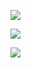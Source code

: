 
<div>
  
  ![](https://github-profile-summary-cards.vercel.app/api/cards/repos-per-language?username=slxugh&theme=solarized_dark)
 
  ![](https://github-profile-summary-cards.vercel.app/api/cards/profile-details?username=slxugh&theme=solarized_dark)

</div>

[![](https://img.shields.io/badge/Telegram-2CA5E0?style=for-the-badge&logo=telegram&logoColor=white)](https://t.me/slxugh)



